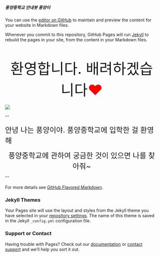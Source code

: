 ##### 풍양중학교 안내봇 풍양이
You can use the [editor on GitHub](https://github.com/choims8987/pyhelper/edit/gh-pages/index.md) to maintain and preview the content for your website in Markdown files.

Whenever you commit to this repository, GitHub Pages will run [Jekyll](https://jekyllrb.com/) to rebuild the pages in your site, from the content in your Markdown files.

<br>
<br>
<center><font size=10>환영합니다. 배려하겠습니다<font color="red">♥</font></font></center>
<br>
<img size=50% src="https://user-images.githubusercontent.com/80456991/118447827-3163cc00-b72c-11eb-81dc-14e0351dd393.png">
<br>
<br>
</center> 
'''

<font size=5>안녕 나는 풍양이야. 풍양중학교에 입학한 걸 환영해
  <center> 풍양중학교에 관하여 궁금한 것이 있으면 나를 찾아줘~</font></center>

'''
</center>

For more details see [GitHub Flavored Markdown](https://guides.github.com/features/mastering-markdown/).

### Jekyll Themes

Your Pages site will use the layout and styles from the Jekyll theme you have selected in your [repository settings](https://github.com/choims8987/pyhelper/settings/pages). The name of this theme is saved in the Jekyll `_config.yml` configuration file.

### Support or Contact

Having trouble with Pages? Check out our [documentation](https://docs.github.com/categories/github-pages-basics/) or [contact support](https://support.github.com/contact) and we’ll help you sort it out.
